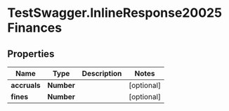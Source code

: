 # TestSwagger.InlineResponse20025Finances

## Properties

Name | Type | Description | Notes
------------ | ------------- | ------------- | -------------
**accruals** | **Number** |  | [optional] 
**fines** | **Number** |  | [optional] 


